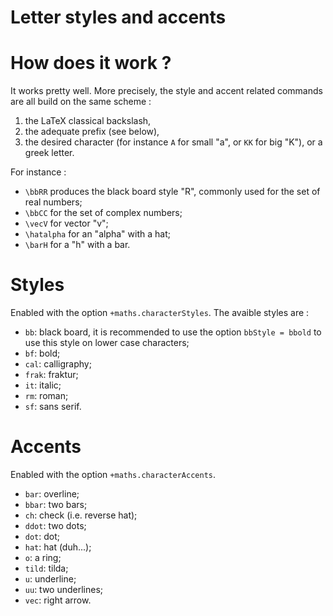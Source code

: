 Letter styles and accents
=========================

# How does it work ?

It works pretty well. More precisely, the style and accent related commands are
all build on the same scheme :

1. the LaTeX classical backslash,
2. the adequate prefix (see below),
3. the desired character (for instance `A` for small "a", or `KK` for big "K"),
   or a greek letter.

For instance :

* `\bbRR` produces the black board style "R", commonly used for the set of real
  numbers;
* `\bbCC` for the set of complex numbers;
* `\vecV` for vector "v";
* `\hatalpha` for an "alpha" with a hat;
* `\barH` for a "h" with a bar.

# Styles

Enabled with the option `+maths.characterStyles`. The avaible styles are :

* `bb`: black board, it is recommended to use the option `bbStyle = bbold` to
  use this style on lower case characters;
* `bf`: bold;
* `cal`: calligraphy;
* `frak`: fraktur;
* `it`: italic;
* `rm`: roman;
* `sf`: sans serif.

# Accents

Enabled with the option `+maths.characterAccents`.

* `bar`: overline;
* `bbar`: two bars;
* `ch`: check (i.e. reverse hat);
* `ddot`: two dots;
* `dot`: dot;
* `hat`: hat (duh...);
* `o`: a ring;
* `tild`: tilda;
* `u`: underline;
* `uu`: two underlines;
* `vec`: right arrow.
